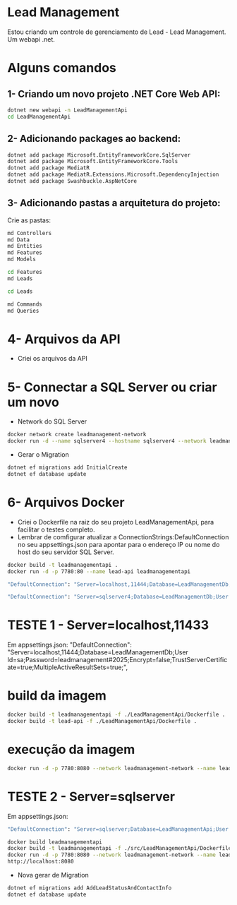 # Lead Management

Estou criando um controle de gerenciamento de Lead - Lead Management.
Um webapi .net.

# Alguns comandos

## 1- Criando um novo projeto .NET Core Web API:

```bash
dotnet new webapi -n LeadManagementApi
cd LeadManagementApi
```

## 2- Adicionando packages ao backend:

```bash
dotnet add package Microsoft.EntityFrameworkCore.SqlServer
dotnet add package Microsoft.EntityFrameworkCore.Tools
dotnet add package MediatR
dotnet add package MediatR.Extensions.Microsoft.DependencyInjection
dotnet add package Swashbuckle.AspNetCore
```

## 3- Adicionando pastas a arquitetura do projeto:

Crie as pastas:

```bash
md Controllers
md Data
md Entities
md Features
md Models

cd Features
md Leads

cd Leads

md Commands
md Queries
```

# 4- Arquivos da API

- Criei os arquivos da API

# 5- Connectar a SQL Server ou criar um novo

- Network do SQL Server

```bash
docker network create leadmanagement-network
docker run -d --name sqlserver4 --hostname sqlserver4 --network leadmanagement-network -e "ACCEPT_EULA=Y" -e "MSSQL_SA_PASSWORD=leadmanagement#2025" -v sql_data:/var/opt/mssql3 --restart unless-stopped -p 11444:1433 mcr.microsoft.com/mssql/server
```

- Gerar o Migration

```bash
dotnet ef migrations add InitialCreate
dotnet ef database update
```

# 6- Arquivos Docker

- Criei o Dockerfile na raiz do seu projeto LeadManagementApi, para facilitar o testes completo.
- Lembrar de comfigurar atualizar a ConnectionStrings:DefaultConnection no seu appsettings.json para apontar para o endereço IP ou nome do host do seu servidor SQL Server.

```bash
docker build -t leadmanagementapi .
docker run -d -p 7780:80 --name lead-api leadmanagementapi
```

```bash
"DefaultConnection": "Server=localhost,11444;Database=LeadManagementDb;User Id=sa;Password=leadmanagement#2025;Encrypt=false;TrustServerCertificate=true;MultipleActiveResultSets=true;"
```

```bash
"DefaultConnection": "Server=sqlserver4;Database=LeadManagementDb;User Id=sa;Password=leadmanagement#2025;Encrypt=false;TrustServerCertificate=true;MultipleActiveResultSets=true;"
```

# TESTE 1 - Server=localhost,11433

Em appsettings.json:
"DefaultConnection": "Server=localhost,11444;Database=LeadManagementDb;User Id=sa;Password=leadmanagement#2025;Encrypt=false;TrustServerCertificate=true;MultipleActiveResultSets=true;",

# build da imagem

```bash
docker build -t leadmanagementapi -f ./LeadManagementApi/Dockerfile .
docker build -t lead-api -f ./LeadManagementApi/Dockerfile .
```

# execução da imagem

```bash
docker run -d -p 7780:8080 --network leadmanagement-network --name lead-api leadmanagementapi
```

# TESTE 2 - Server=sqlserver

Em appsettings.json:

```bash
"DefaultConnection": "Server=sqlserver;Database=LeadManagementApi;User Id=sa;Password=leadmanagement#2025;Encrypt=false;TrustServerCertificate=true;MultipleActiveResultSets=true;",
```

```bash
docker build leadmanagementapi
docker build -t leadmanagementapi -f ./src/LeadManagementApi/Dockerfile .
docker run -d -p 7780:8080 --network leadmanagement-network --name leadmanagementapi_container leadmanagementapi
http://localhost:8080

```

- Nova gerar de Migration

```bash
dotnet ef migrations add AddLeadStatusAndContactInfo
dotnet ef database update
```
